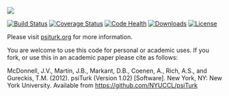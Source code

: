 <img src="https://www.psiturk.org/static/images/psiturk_logo.jpg">

[![Build Status](https://travis-ci.org/NYUCCL/psiTurk.png?branch=dev)](https://travis-ci.org/NYUCCL/psiTurk)
[![Coverage Status](http://coveralls.io/repos/NYUCCL/psiTurk/badge.png?branch=dev)](http://coveralls.io/r/NYUCCL/psiTurk?branch=dev)
[![Code Health](https://landscape.io/github/NYUCCL/psiTurk/Health/landscape.png)](https://landscape.io/github/NYUCCL/psiTurk/Health)
[![Downloads](https://pypip.in/d/PsiTurk/badge.png)](https://pypi.python.org/pypi/PsiTurk/)
[![License](http://img.shields.io/badge/license-MIT-red.svg)](http://en.wikipedia.org/wiki/MIT_License)

Please visit [psiturk.org](https://psiturk.org) for more information.


You are welcome to use this code for personal or academic uses. If you fork,
or use this in an academic paper please cite as follows:

McDonnell, J.V., Martin, J.B., Markant, D.B., Coenen, A., Rich, A.S., and Gureckis, T.M. 
(2012). psiTurk (Version 1.02) [Software]. New York, NY: New York University. 
Available from https://github.com/NYUCCL/psiTurk

